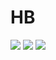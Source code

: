 # HB
<img id="done-img" crossorigin="anonymous" src="https://i.imgflip.com/5zs6qg.gif" style="display:inline;">
<img id="done-img" crossorigin="anonymous" src="https://i.imgflip.com/5zs73f.gif" style="display:inline;">

<img id="done-img" crossorigin="anonymous" src="https://i.imgflip.com/5zs6zc.gif" style="display:inline;">
